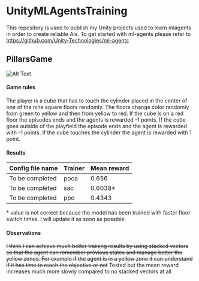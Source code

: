 # UnityMLAgentsTraining
This repository is used to publish my Unity projects used to learn mlagents in order to create reliable AIs. To get started with ml-agents please refer to https://github.com/Unity-Technologies/ml-agents

## PillarsGame
![Alt Text](https://media.giphy.com/media/PlvCwjLVA9LCSfcQOU/giphy.gif?cid=790b7611999c32a417a73b425a2083f81cfb6a587a13b281&rid=giphy.gif&ct=g)
#### Game rules
The player is a cube that has to touch the cylinder placed in the center of one of the nine square floors randomly. The floors change color randomly from green to yellow and then from yellow to red. If the cube is on a red floor the episodes ends and the agents is rewarded -1 points. If the cube goes outside of the playfield the episode ends and the agent is rewarded with -1 points. If the cube touches the cylinder the agent is rewarded with 1 point.
#### Results
Config file name | Trainer | Mean reward
---------------- | ------- | ------------------------
To be completed | poca | 0.656
To be completed | sac  | 0.6038*
To be completed | ppo  | 0.4343

\* value is not correct because the model has been trained with faster floor switch times. I will update it as soon as possible

#### Observations
~~I think I can achieve much better training results by using stacked vectors so that the agent can remember previous states and manage better the yellow zones. For example if the agent is in a yellow zone it can understand if it has time to reach the objective or not~~ Tested but the mean reward increases much more slowly compared to no stacked vectors at all 
